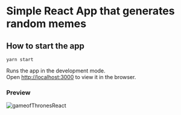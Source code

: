 # Simple React App that generates random memes

## How to start the app
`yarn start`

Runs the app in the development mode.\
Open [http://localhost:3000](http://localhost:3000) to view it in the browser.

### Preview
![gameofThronesReact](https://user-images.githubusercontent.com/63736914/133297207-3345b694-931d-4c3c-83d0-0cab1599fb9f.png)

